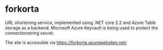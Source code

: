 # forkorta
URL shortening service, implemented using .NET core 2.2 and Azure Table storage as a backend. Microsoft Azure Keyvault is being used to protect the connectionstring secret. 

The site is accessible via https://forkorta.azurewebsites.net/ 
